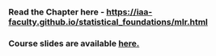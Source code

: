 
### Read the Chapter here - https://iaa-faculty.github.io/statistical_foundations/mlr.html

### Course slides are available [here.](https://github.com/nikkhil13/msa-iaa-ncsu/blob/main/02.%20Summer%20II/AA501%20-%20Analytics%20Foundations/1%20-%20Introduction%20to%20Statistics/1%20-%20Introduction%20to%20Statistics.pdf)